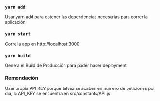 ### `yarn add`
Usar yarn add para obtener las dependencias necesarias para correr la aplicación
### `yarn start`

Corre la app en http://localhost:3000
### `yarn build`

Genera el Build de Producción para poder hacer deployment

### Remondación

Usar propia API KEY porque talvez se acaben en numero de peticiones por dia, la API_KEY se encuentra en src/constants/API.js